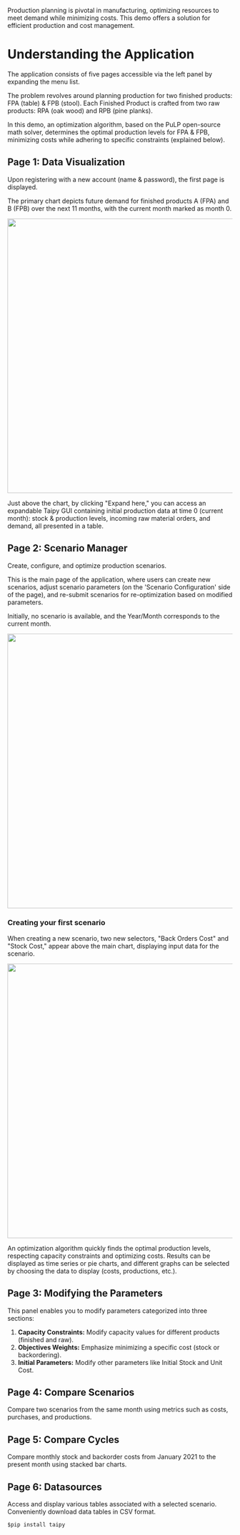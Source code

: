 Production planning is pivotal in manufacturing, optimizing resources to 
meet demand while minimizing costs. This demo offers a solution for 
efficient production and cost management.


# Understanding the Application
The application consists of five pages accessible via the left
panel by expanding the menu list.

The problem revolves around planning production for two finished products:
FPA (table) & FPB (stool). Each Finished Product is crafted from two raw products: 
RPA (oak wood) and RPB (pine planks).

In this demo, an optimization algorithm, based on the PuLP open-source math solver, 
determines the optimal production levels for FPA & FPB, minimizing costs while adhering 
to specific constraints (explained below).

## Page 1: Data Visualization
Upon registering with a new account (name & password), the first page is displayed.

The primary chart depicts future demand for finished products A (FPA) and B (FPB) 
over the next 11 months, with the current month marked as month 0.

<img src=production-planning-data-visualization width="615">

Just above the chart, by clicking "Expand here," you can access an expandable Taipy GUI containing 
initial production data at time 0 (current month): stock & production levels, incoming raw material 
orders, and demand, all presented in a table.


## Page 2: Scenario Manager

Create, configure, and optimize production scenarios.

This is the main page of the application, where users can create new scenarios, adjust scenario 
parameters (on the 'Scenario Configuration' side of the page), and re-submit scenarios for re-optimization 
based on modified parameters.

Initially, no scenario is available, and the Year/Month corresponds to the current month.

<img src=production-planning-Scenario-Manager-no-scenario width="615">

### Creating your first scenario

When creating a new scenario, two new selectors, "Back Orders Cost" and "Stock Cost," 
appear above the main chart, displaying input data for the scenario.

<img src=production-planning-Scenario-Manager-new-scenario width="615">

An optimization algorithm quickly finds the optimal production levels, respecting capacity 
constraints and optimizing costs. Results can be displayed as time series or pie charts, and 
different graphs can be selected by choosing the data to display (costs, productions, etc.).

## Page 3: Modifying the Parameters
This panel enables you to modify parameters categorized into three sections:

1. **Capacity Constraints:** Modify capacity values for different products (finished and raw).
2. **Objectives Weights:** Emphasize minimizing a specific cost (stock or backordering).
3. **Initial Parameters:** Modify other parameters like Initial Stock and Unit Cost.


## Page 4: Compare Scenarios
Compare two scenarios from the same month using metrics such as costs, purchases, and productions.

## Page 5: Compare Cycles

Compare monthly stock and backorder costs from January 2021 to the present month using stacked bar charts.

## Page 6: Datasources

Access and display various tables associated with a selected scenario. Conveniently download data tables in CSV format.

```$pip install taipy```
